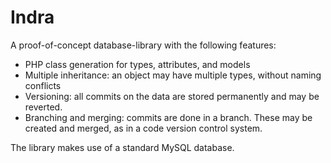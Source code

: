 # Indra

A proof-of-concept database-library with the following features:

* PHP class generation for types, attributes, and models
* Multiple inheritance: an object may have multiple types, without naming conflicts
* Versioning: all commits on the data are stored permanently and may be reverted.
* Branching and merging: commits are done in a branch. These may be created and merged, as in a code version control system.

The library makes use of a standard MySQL database.
